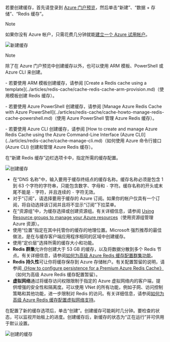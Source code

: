 若要创建缓存，首先请登录到 [Azure 门户预览](https://portal.azure.cn)，然后单击“新建”、“数据 + 存储”、“Redis 缓存”。

>[!NOTE]
> 如果你没有 Azure 帐户，只需花费几分钟就能[建立一个 Azure 试用帐户](https://www.azure.cn/pricing/1rmb-trial/?WT.mc_id=redis_cache_hero)。

![新建缓存](./media/redis-cache-create/redis-cache-new-cache-menu.png)  

>[!NOTE]
> 除了在 Azure 门户预览中创建缓存以外，也可以使用 ARM 模板、PowerShell 或 Azure CLI 来创建。
><p>-	若要使用 ARM 模板创建缓存，请参阅 [Create a Redis cache using a template](../articles/redis-cache/cache-redis-cache-arm-provision.md)（使用模板创建 Redis 缓存）。
><p>-	若要使用 Azure PowerShell 创建缓存，请参阅 [Manage Azure Redis Cache with Azure PowerShell](../articles/redis-cache/cache-howto-manage-redis-cache-powershell.md)（使用 Azure PowerShell 管理 Azure Redis 缓存）。
><p>-	若要使用 Azure CLI 创建缓存，请参阅 [How to create and manage Azure Redis Cache using the Azure Command-Line Interface (Azure CLI)](../articles/redis-cache/cache-manage-cli.md)（如何使用 Azure 命令行接口 (Azure CLI) 创建和管理 Azure Redis 缓存）。

在“新建 Redis 缓存”边栏选项卡中，指定所需的缓存配置。

![创建缓存](./media/redis-cache-create/redis-cache-cache-create.png)

- 在“DNS 名称”中，输入要用于缓存终结点的缓存名称。缓存名称必须是包含 1 到 63 个字符的字符串，只能包含数字、字母和 `-` 字符。缓存名称的开头或末尾不能是 `-` 字符，并且连续的 `-` 字符无效。
- 对于“订阅”，请选择要用于缓存的 Azure 订阅。如果你的帐户仅具有一个订阅，将自动选择该订阅并且将不显示“订阅”下拉菜单。
- 在“资源组”中，为缓存选择或创建资源组。有关详细信息，请参阅 [Using Resource groups to manage your Azure resources](../articles/azure-resource-manager/resource-group-overview.md)（使用资源组管理 Azure 资源）。
- 使用“位置”指定在其中托管你的缓存的地理位置。Microsoft 强烈推荐的最佳做法，是在与缓存客户端应用程序相同的区域中创建缓存。
- 使用“定价层”选择所需的缓存大小和功能。
- **Redis 群集**允许你创建大于 53 GB 的缓存，以及将数据分散到多个 Redis 节点。有关详细信息，请参阅[如何为高级 Azure Redis 缓存配置群集功能](../articles/redis-cache/cache-how-to-premium-clustering.md)。
- **Redis 持久性**可让你将缓存保存到 Azure 存储帐户。有关配置暂留的说明，请参阅[《How to configure persistence for a Premium Azure Redis Cache》](../articles/redis-cache/cache-how-to-premium-persistence.md)（如何为高级 Azure Redis 缓存配置暂留）。
- **虚拟网络**通过将缓存访问权限限制于指定的 Azure 虚拟网络内的客户端，提供增强的安全性和隔离度。可以使用 VNet 的所有功能，例如子网、访问控制策略和其他功能，进一步限制对 Redis 的访问。有关详细信息，请参阅[如何为高级 Azure Redis 缓存配置虚拟网络支持](../articles/redis-cache/cache-how-to-premium-vnet.md)。

在配置了新的缓存选项后，单击“创建”。创建缓存可能耗时几分钟。要检查的状态，可以监视开始板上的进度。创建缓存后，新缓存的状态为“正在运行”并可供用于默认设置。

![创建的缓存](./media/redis-cache-create/redis-cache-cache-created.png)

<!---HONumber=Mooncake_0829_2016-->